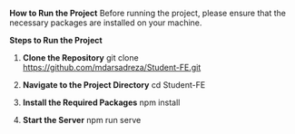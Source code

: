 **How to Run the Project**
Before running the project, please ensure that the necessary packages are installed on your machine.

**Steps to Run the Project**

1. **Clone the Repository** git clone https://github.com/mdarsadreza/Student-FE.git

2. **Navigate to the Project Directory** cd Student-FE

3. **Install the Required Packages** npm install

4. **Start the Server** npm run serve
